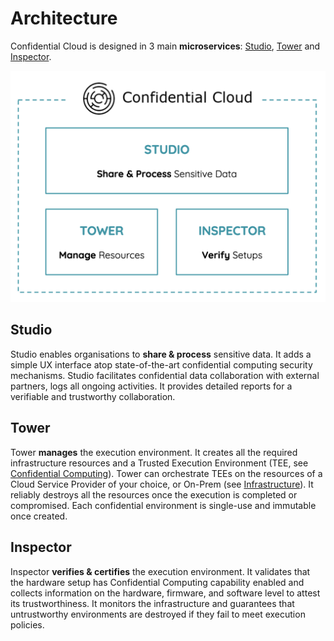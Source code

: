 # Architecture

Confidential Cloud is designed in 3 main **microservices**: [Studio](#studio), [Tower](#tower) and [Inspector](#inspector).

![Confidential Cloud Architecture](./img/confidential-cloud-platform.png)

## Studio

Studio enables organisations to **share & process** sensitive data.
It adds a simple UX interface atop state-of-the-art confidential computing security mechanisms. Studio facilitates confidential data collaboration with external partners, logs all ongoing activities. It provides detailed reports for a verifiable and trustworthy collaboration.

## Tower

Tower **manages** the execution environment.
It creates all the required infrastructure resources and a Trusted Execution Environment (TEE, see [Confidential Computing](https://www.canarybit.eu/what-is-confidential-computing-and-why-should-i-care/)). Tower can orchestrate TEEs on the resources of a Cloud Service Provider of your choice, or On-Prem (see [Infrastructure]()).
It reliably destroys all the resources once the execution is completed or compromised. Each confidential environment is single-use and immutable once created.

## Inspector

Inspector **verifies & certifies** the execution environment.
It validates that the hardware setup has Confidential Computing capability enabled and collects information on the hardware, firmware, and software level to attest its trustworthiness.
It monitors the infrastructure and guarantees that untrustworthy environments are destroyed if they fail to meet execution policies.

